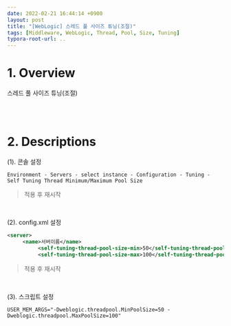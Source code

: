 ```yaml
---
date: 2022-02-21 16:44:14 +0900
layout: post
title: "[WebLogic] 스레드 풀 사이즈 튜닝(조절)"
tags: [Middleware, WebLogic, Thread, Pool, Size, Tuning]
typora-root-url: ..
---
```


# 1. Overview

스레드 풀 사이즈 튜닝(조절)


<br><br>


# 2. Descriptions

(1). 콘솔 설정

`Environment - Servers - select instance - Configuration - Tuning - Self Tuning Thread Minimum/Maximum Pool Size`

>  적용 후 재시작

<br>

(2). config.xml 설정

```xml
<server>
     <name>서버이름</name>
          <self-tuning-thread-pool-size-min>50</self-tuning-thread-pool-size-min>
          <self-tuning-thread-pool-size-max>100</self-tuning-thread-pool-size-max>
```

> 적용 후 재시작

<br>

(3). 스크립트 설정

`USER_MEM_ARGS="-Dweblogic.threadpool.MinPoolSize=50 -Dweblogic.threadpool.MaxPoolSize=100"`
